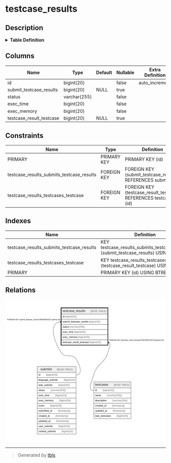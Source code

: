 # testcase_results

## Description

<details>
<summary><strong>Table Definition</strong></summary>

```sql
CREATE TABLE `testcase_results` (
  `id` bigint(20) NOT NULL AUTO_INCREMENT,
  `submit_testcase_results` bigint(20) DEFAULT NULL,
  `status` varchar(255) NOT NULL,
  `exec_time` bigint(20) NOT NULL,
  `exec_memory` bigint(20) NOT NULL,
  `testcase_result_testcase` bigint(20) DEFAULT NULL,
  PRIMARY KEY (`id`),
  KEY `testcase_results_submits_testcase_results` (`submit_testcase_results`),
  KEY `testcase_results_testcases_testcase` (`testcase_result_testcase`),
  CONSTRAINT `testcase_results_submits_testcase_results` FOREIGN KEY (`submit_testcase_results`) REFERENCES `submits` (`id`) ON DELETE SET NULL,
  CONSTRAINT `testcase_results_testcases_testcase` FOREIGN KEY (`testcase_result_testcase`) REFERENCES `testcases` (`id`) ON DELETE SET NULL
) ENGINE=InnoDB DEFAULT CHARSET=utf8mb4 COLLATE=utf8mb4_bin
```

</details>

## Columns

| Name | Type | Default | Nullable | Extra Definition | Children | Parents | Comment |
| ---- | ---- | ------- | -------- | ---------------- | -------- | ------- | ------- |
| id | bigint(20) |  | false | auto_increment |  |  |  |
| submit_testcase_results | bigint(20) | NULL | true |  |  | [submits](submits.md) |  |
| status | varchar(255) |  | false |  |  |  |  |
| exec_time | bigint(20) |  | false |  |  |  |  |
| exec_memory | bigint(20) |  | false |  |  |  |  |
| testcase_result_testcase | bigint(20) | NULL | true |  |  | [testcases](testcases.md) |  |

## Constraints

| Name | Type | Definition |
| ---- | ---- | ---------- |
| PRIMARY | PRIMARY KEY | PRIMARY KEY (id) |
| testcase_results_submits_testcase_results | FOREIGN KEY | FOREIGN KEY (submit_testcase_results) REFERENCES submits (id) |
| testcase_results_testcases_testcase | FOREIGN KEY | FOREIGN KEY (testcase_result_testcase) REFERENCES testcases (id) |

## Indexes

| Name | Definition |
| ---- | ---------- |
| testcase_results_submits_testcase_results | KEY testcase_results_submits_testcase_results (submit_testcase_results) USING BTREE |
| testcase_results_testcases_testcase | KEY testcase_results_testcases_testcase (testcase_result_testcase) USING BTREE |
| PRIMARY | PRIMARY KEY (id) USING BTREE |

## Relations

![er](testcase_results.svg)

---

> Generated by [tbls](https://github.com/k1LoW/tbls)
